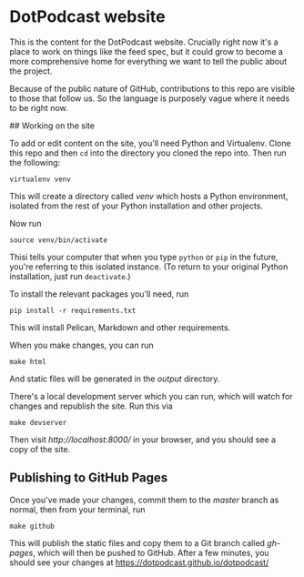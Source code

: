 # DotPodcast website

This is the content for the DotPodcast website. Crucially right now it's a place to work on things like the feed spec, but it could grow to become a more comprehensive home for everything we want to tell the public about the project.

Because of the public nature of GitHub, contributions to this repo are visible to those that follow us. So the language is purposely vague where it needs to be right now.

## Working on the site

To add or edit content on the site, you'll need Python and Virtualenv. Clone this repo and then `cd` into the directory you cloned the repo into. Then run the following:

```
virtualenv venv
```

This will create a directory called _venv_ which hosts a Python environment, isolated from the rest of your Python installation and other projects.

Now run

```
source venv/bin/activate
```

Thisi tells your computer that when you type `python` or `pip` in the future, you're referring to this isolated instance. (To return to your original Python installation, just run `deactivate`.)

To install the relevant packages you'll need, run

```
pip install -r requirements.txt
```

This will install Pelican, Markdown and other requirements.

When you make changes, you can run

```
make html
```

And static files will be generated in the _output_ directory.

There's a local development server which you can run, which will watch for changes and republish the site. Run this via

```
make devserver
```

Then visit _http://localhost:8000/_ in your browser, and you should see a copy of the site.

## Publishing to GitHub Pages

Once you've made your changes, commit them to the _master_ branch as normal, then from your terminal, run

```
make github
```

This will publish the static files and copy them to a Git branch called _gh-pages_, which will then be pushed to GitHub. After a few minutes, you should see your changes at <https://dotpodcast.github.io/dotpodcast/>
